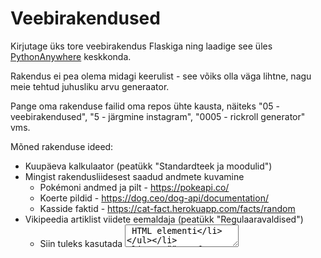 # Veebirakendused 

Kirjutage üks tore veebirakendus Flaskiga ning laadige see üles [PythonAnywhere](https://www.pythonanywhere.com/) keskkonda. 

Rakendus ei pea olema midagi keerulist - see võiks olla väga lihtne, nagu meie tehtud juhusliku arvu generaator. 

Pange oma rakenduse failid oma repos ühte kausta, näiteks "05 - veebirakendused", "5 - järgmine instagram", "0005 - rickroll generator" vms.

Mõned rakenduse ideed: 
* Kuupäeva kalkulaator (peatükk "Standardteek ja moodulid")
* Mingist rakendusliidesest saadud andmete kuvamine
    * Pokémoni andmed ja pilt - https://pokeapi.co/
    * Koerte pildid - https://dog.ceo/dog-api/documentation/ 
    * Kasside faktid - https://cat-fact.herokuapp.com/facts/random  
* Vikipeedia artiklist viidete eemaldaja (peatükk "Regulaaravaldised")
    * Siin tuleks kasutada <textarea> HTML elementi 
* Anonüümne foorum
    * Sisestatud tekst lisatakse tekstifaili ja faili sisu kuvatakse veebilehel
    * Veel parem, kui kasutada andmebaasi
    * Siin tuleks kasutada POST-päringut
 
Flaski materjalid: 
* https://courses.cs.ut.ee/2020/programmeerimine/fall/Main/Silmaring5
* https://flask.palletsprojects.com/en/2.0.x/tutorial/index.html
* https://www.youtube.com/watch?v=zRwy8gtgJ1A

HTML-i/CSS-i materjalid:
* https://courses.cs.ut.ee/t/nooredkoodi/Veebilehed/Veebilehed
* https://developer.mozilla.org/en-US/docs/Learn/HTML
* https://dev.to/nghiemthu/learn-html-basics-in-15-minutes-for-absolute-beginners-html-tutorial-2021-2ok2
* https://www.youtube.com/watch?v=UB1O30fR-EE
* https://www.youtube.com/watch?v=yfoY53QXEnI
   
Tunni lindistus on Stuudiumis. 
   
Kui on vaja abi millegagi, nt miks kood ei tööta või kuidas Flaskis/HTML-is midagi teha, siis peab mulle Stuudiumis kirjutama.
